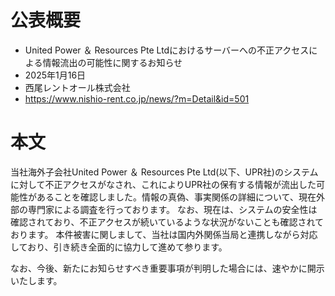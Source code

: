 # 公表概要
- United Power ＆ Resources Pte Ltdにおけるサーバーへの不正アクセスによる情報流出の可能性に関するお知らせ
- 2025年1月16日
- 西尾レントオール株式会社
- https://www.nishio-rent.co.jp/news/?m=Detail&id=501

# 本文
当社海外子会社United Power ＆ Resources Pte Ltd(以下、UPR社)のシステムに対して不正アクセスがなされ、これによりUPR社の保有する情報が流出した可能性があることを確認しました。情報の真偽、事実関係の詳細について、現在外部の専門家による調査を行っております。
なお、現在は、システムの安全性は確認されており、不正アクセスが続いているような状況がないことも確認されております。
本件被害に関しまして、当社は国内外関係当局と連携しながら対応しており、引き続き全面的に協力して進めて参ります。

なお、今後、新たにお知らせすべき重要事項が判明した場合には、速やかに開示いたします。
